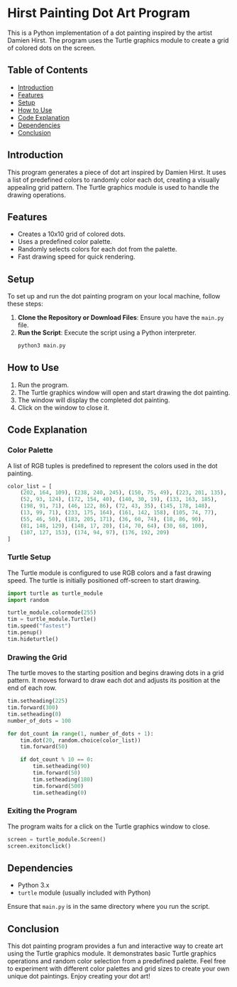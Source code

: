 # Hirst Painting Dot Art Program

This is a Python implementation of a dot painting inspired by the artist Damien Hirst. The program uses the Turtle graphics module to create a grid of colored dots on the screen.

## Table of Contents

- [Introduction](#introduction)
- [Features](#features)
- [Setup](#setup)
- [How to Use](#how-to-use)
- [Code Explanation](#code-explanation)
- [Dependencies](#dependencies)
- [Conclusion](#conclusion)

## Introduction

This program generates a piece of dot art inspired by Damien Hirst. It uses a list of predefined colors to randomly color each dot, creating a visually appealing grid pattern. The Turtle graphics module is used to handle the drawing operations.

## Features

- Creates a 10x10 grid of colored dots.
- Uses a predefined color palette.
- Randomly selects colors for each dot from the palette.
- Fast drawing speed for quick rendering.

## Setup

To set up and run the dot painting program on your local machine, follow these steps:

1. **Clone the Repository or Download Files**: Ensure you have the `main.py` file.
2. **Run the Script**: Execute the script using a Python interpreter.
   ```sh
   python3 main.py
   ```

## How to Use

1. Run the program.
2. The Turtle graphics window will open and start drawing the dot painting.
3. The window will display the completed dot painting.
4. Click on the window to close it.

## Code Explanation

### Color Palette

A list of RGB tuples is predefined to represent the colors used in the dot painting.

```python
color_list = [
    (202, 164, 109), (238, 240, 245), (150, 75, 49), (223, 201, 135),
    (52, 93, 124), (172, 154, 40), (140, 30, 19), (133, 163, 185),
    (198, 91, 71), (46, 122, 86), (72, 43, 35), (145, 178, 148),
    (13, 99, 71), (233, 175, 164), (161, 142, 158), (105, 74, 77),
    (55, 46, 50), (183, 205, 171), (36, 60, 74), (18, 86, 90),
    (81, 148, 129), (148, 17, 20), (14, 70, 64), (30, 68, 100),
    (107, 127, 153), (174, 94, 97), (176, 192, 209)
]
```

### Turtle Setup

The Turtle module is configured to use RGB colors and a fast drawing speed. The turtle is initially positioned off-screen to start drawing.

```python
import turtle as turtle_module
import random

turtle_module.colormode(255)
tim = turtle_module.Turtle()
tim.speed("fastest")
tim.penup()
tim.hideturtle()
```

### Drawing the Grid

The turtle moves to the starting position and begins drawing dots in a grid pattern. It moves forward to draw each dot and adjusts its position at the end of each row.

```python
tim.setheading(225)
tim.forward(300)
tim.setheading(0)
number_of_dots = 100

for dot_count in range(1, number_of_dots + 1):
    tim.dot(20, random.choice(color_list))
    tim.forward(50)

    if dot_count % 10 == 0:
        tim.setheading(90)
        tim.forward(50)
        tim.setheading(180)
        tim.forward(500)
        tim.setheading(0)
```

### Exiting the Program

The program waits for a click on the Turtle graphics window to close.

```python
screen = turtle_module.Screen()
screen.exitonclick()
```

## Dependencies

- Python 3.x
- `turtle` module (usually included with Python)

Ensure that `main.py` is in the same directory where you run the script.

## Conclusion

This dot painting program provides a fun and interactive way to create art using the Turtle graphics module. It demonstrates basic Turtle graphics operations and random color selection from a predefined palette. Feel free to experiment with different color palettes and grid sizes to create your own unique dot paintings. Enjoy creating your dot art!
